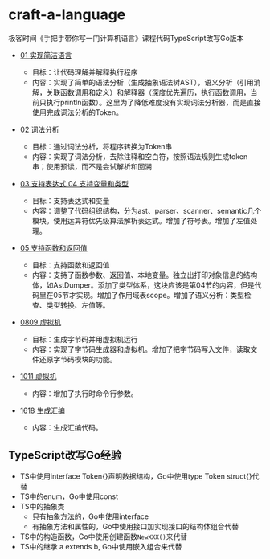 # craft-a-language
极客时间《手把手带你写一门计算机语言》课程代码TypeScript改写Go版本

* [01 实现简洁语言](01/main.go)
  - 目标：让代码理解并解释执行程序
  - 内容：实现了简单的语法分析（生成抽象语法树AST），语义分析（引用消解，关联函数调用和定义）和解释器（深度优先遍历，执行函数调用，当前只执行println函数）。这里为了降低难度没有实现词法分析器，而是直接使用完成词法分析的Token。

* [02 词法分析](02/main.go)
  - 目标：通过词法分析，将程序转换为Token串
  - 内容：实现了词法分析，去除注释和空白符，按照语法规则生成token串；使用预读，而不是尝试解析和回溯

* [03 支持表达式 04 支持变量和类型](04/main.go)
  - 目标：支持表达式和变量
  - 内容：调整了代码组织结构，分为ast、parser、scanner、semantic几个模块。使用运算符优先级算法解析表达式。增加了符号表。增加了左值处理。

* [05 支持函数和返回值](05/main.go)
  - 目标：支持函数和返回值
  - 内容：支持了函数参数、返回值、本地变量。独立出打印对象信息的结构体，如AstDumper。添加了类型体系，这块应该是第04节的内容，但是代码里在05节才实现。增加了作用域表scope。增加了语义分析：类型检查、类型转换、左值等。

* [0809 虚拟机](0809/main.go)
  - 目标：生成字节码并用虚拟机运行
  - 内容：实现了字节码生成器和虚拟机。增加了把字节码写入文件，读取文件还原字节码模块的功能。

* [1011 虚拟机](1011/main.go)
  - 内容：增加了执行时命令行参数。

* [1618 生成汇编](1618/main.go)
  - 内容：生成汇编代码。


## TypeScript改写Go经验
* TS中使用interface Token{}声明数据结构，Go中使用type Token struct{}代替
* TS中的enum，Go中使用const
* TS中的抽象类
  - 只有抽象方法的，Go中使用interface
  - 有抽象方法和属性的，Go中使用接口加实现接口的结构体组合代替
* TS中的构造函数，Go中使用创建函数`NewXXX()`来代替
* TS中的继承 a extends b, Go中使用嵌入组合来代替